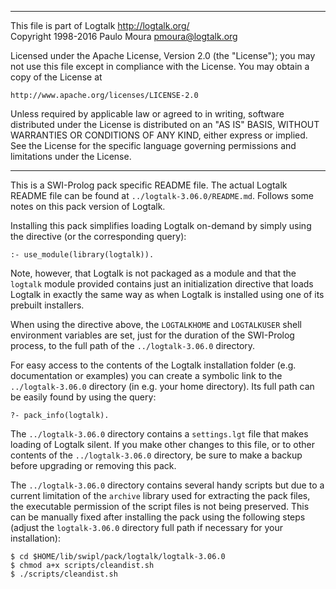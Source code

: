 ________________________________________________________________________

This file is part of Logtalk <http://logtalk.org/>  
Copyright 1998-2016 Paulo Moura <pmoura@logtalk.org>

Licensed under the Apache License, Version 2.0 (the "License");
you may not use this file except in compliance with the License.
You may obtain a copy of the License at

    http://www.apache.org/licenses/LICENSE-2.0

Unless required by applicable law or agreed to in writing, software
distributed under the License is distributed on an "AS IS" BASIS,
WITHOUT WARRANTIES OR CONDITIONS OF ANY KIND, either express or implied.
See the License for the specific language governing permissions and
limitations under the License.
________________________________________________________________________


This is a SWI-Prolog pack specific README file. The actual Logtalk
README file can be found at `../logtalk-3.06.0/README.md`. Follows
some notes on this pack version of Logtalk.

Installing this pack simplifies loading Logtalk on-demand by simply
using the directive (or the corresponding query):

	:- use_module(library(logtalk)).

Note, however, that Logtalk is not packaged as a module and that the
`logtalk` module provided contains just an initialization directive
that loads Logtalk in exactly the same way as when Logtalk is installed
using one of its prebuilt installers.

When using the directive above, the `LOGTALKHOME` and `LOGTALKUSER`
shell environment variables are set, just for the duration of the
SWI-Prolog process, to the full path of the `../logtalk-3.06.0`
directory.

For easy access to the contents of the Logtalk installation folder
(e.g. documentation or examples) you can create a symbolic link to the
`../logtalk-3.06.0` directory (in e.g. your home directory). Its full
path can be easily found by using the query:

	?- pack_info(logtalk).

The `../logtalk-3.06.0` directory contains a `settings.lgt` file that
makes loading of Logtalk silent. If you make other changes to this file,
or to other contents of the `../logtalk-3.06.0` directory, be sure to
make a backup before upgrading or removing this pack.

The `../logtalk-3.06.0` directory contains several handy scripts but due
to a current limitation of the `archive` library used for extracting the
pack files, the executable permission of the script files is not being
preserved. This can be manually fixed after installing the pack using
the following steps (adjust the `logtalk-3.06.0` directory full path if
necessary for your installation):

	$ cd $HOME/lib/swipl/pack/logtalk/logtalk-3.06.0
	$ chmod a+x scripts/cleandist.sh
	$ ./scripts/cleandist.sh
